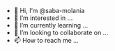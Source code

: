 - 👋 Hi, I’m @saba-molania
- 👀 I’m interested in ...
- 🌱 I’m currently learning ...
- 💞️ I’m looking to collaborate on ...
- 📫 How to reach me ...

<!---
saba-molania/saba-molania is a ✨ special ✨ repository because its `README.md` (this file) appears on your GitHub profile.
You can click the Preview link to take a look at your changes.
--->
